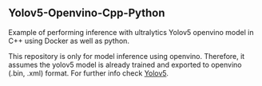 ## Yolov5-Openvino-Cpp-Python

Example of performing inference with ultralytics Yolov5 openvino model in C++ using Docker as well as python.

This repository is only for model inference using openvino. Therefore, it assumes the yolov5 model is already trained and exported to openvino (.bin, .xml) format. For further info check [Yolov5](https://github.com/ultralytics/yolov5).